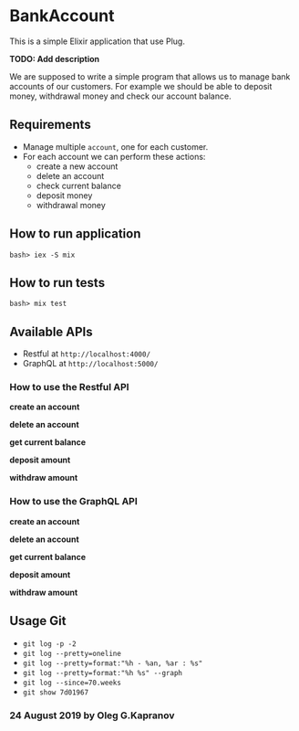 # BankAccount

This is a simple Elixir application that use Plug.

**TODO: Add description**

We are supposed to write a simple program that allows us to manage bank
accounts of our customers. For example we should be able to deposit
money, withdrawal money and check our account balance.

## Requirements

* Manage multiple `account`, one for each customer.
* For each account we can perform these actions:
  * create a new account
  * delete an account
  * check current balance
  * deposit money
  * withdrawal money

## How to run application

```
bash> iex -S mix
```

## How to run tests

```
bash> mix test
```

## Available APIs

* Restful at `http://localhost:4000/`
* GraphQL at `http://localhost:5000/`

### How to use the Restful API

**create an account**

**delete an account**

**get current balance**

**deposit amount**

**withdraw amount**

### How to use the GraphQL API

**create an account**

**delete an account**

**get current balance**

**deposit amount**

**withdraw amount**

## Usage Git

* `git log -p -2`
* `git log --pretty=oneline`
* `git log --pretty=format:"%h - %an, %ar : %s"`
* `git log --pretty=format:"%h %s" --graph`
* `git log --since=70.weeks`
* `git show 7d01967`

### 24 August 2019 by Oleg G.Kapranov
